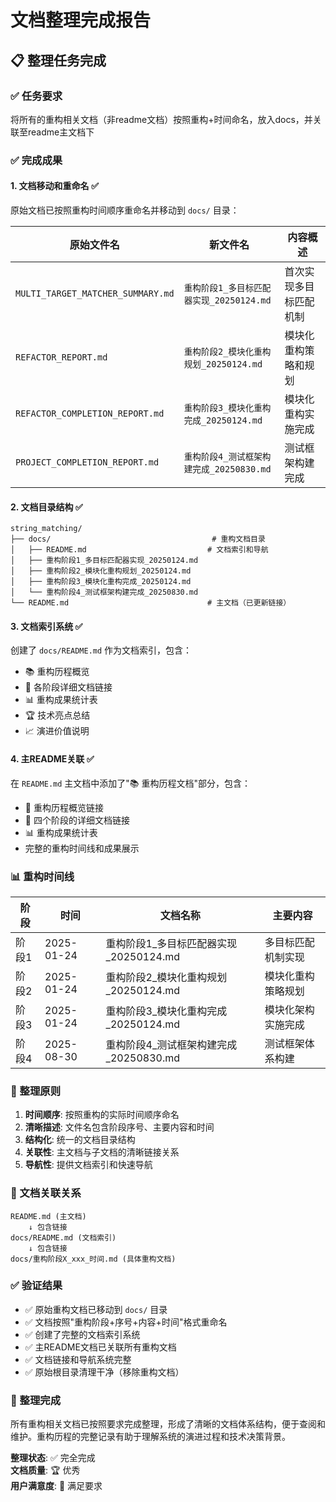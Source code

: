 # 文档整理完成报告

## 📋 整理任务完成

### ✅ 任务要求
将所有的重构相关文档（非readme文档）按照重构+时间命名，放入docs，并关联至readme主文档下

### ✅ 完成成果

#### 1. 文档移动和重命名 ✅
原始文档已按照重构时间顺序重命名并移动到 `docs/` 目录：

| 原始文件名 | 新文件名 | 内容概述 |
|-----------|----------|----------|
| `MULTI_TARGET_MATCHER_SUMMARY.md` | `重构阶段1_多目标匹配器实现_20250124.md` | 首次实现多目标匹配机制 |
| `REFACTOR_REPORT.md` | `重构阶段2_模块化重构规划_20250124.md` | 模块化重构策略和规划 |
| `REFACTOR_COMPLETION_REPORT.md` | `重构阶段3_模块化重构完成_20250124.md` | 模块化重构实施完成 |
| `PROJECT_COMPLETION_REPORT.md` | `重构阶段4_测试框架构建完成_20250830.md` | 测试框架构建完成 |

#### 2. 文档目录结构 ✅
```
string_matching/
├── docs/                                    # 重构文档目录
│   ├── README.md                           # 文档索引和导航
│   ├── 重构阶段1_多目标匹配器实现_20250124.md
│   ├── 重构阶段2_模块化重构规划_20250124.md  
│   ├── 重构阶段3_模块化重构完成_20250124.md
│   └── 重构阶段4_测试框架构建完成_20250830.md
└── README.md                               # 主文档（已更新链接）
```

#### 3. 文档索引系统 ✅
创建了 `docs/README.md` 作为文档索引，包含：
- 📚 重构历程概览
- 📖 各阶段详细文档链接  
- 📊 重构成果统计表
- 🏆 技术亮点总结
- 📈 演进价值说明

#### 4. 主README关联 ✅
在 `README.md` 主文档中添加了"📚 重构历程文档"部分，包含：
- 🚀 重构历程概览链接
- 📖 四个阶段的详细文档链接
- 📊 重构成果统计表
- 完整的重构时间线和成果展示

### 📊 重构时间线

| 阶段 | 时间 | 文档名称 | 主要内容 |
|------|------|----------|----------|
| 阶段1 | 2025-01-24 | 重构阶段1_多目标匹配器实现_20250124.md | 多目标匹配机制实现 |
| 阶段2 | 2025-01-24 | 重构阶段2_模块化重构规划_20250124.md | 模块化重构策略规划 |
| 阶段3 | 2025-01-24 | 重构阶段3_模块化重构完成_20250124.md | 模块化架构实施完成 |
| 阶段4 | 2025-08-30 | 重构阶段4_测试框架构建完成_20250830.md | 测试框架体系构建 |

### 🎯 整理原则

1. **时间顺序**: 按照重构的实际时间顺序命名
2. **清晰描述**: 文件名包含阶段序号、主要内容和时间
3. **结构化**: 统一的文档目录结构
4. **关联性**: 主文档与子文档的清晰链接关系
5. **导航性**: 提供文档索引和快速导航

### 🔗 文档关联关系

```
README.md (主文档)
    ↓ 包含链接
docs/README.md (文档索引)
    ↓ 包含链接  
docs/重构阶段X_xxx_时间.md (具体重构文档)
```

### ✅ 验证结果

- ✅ 原始重构文档已移动到 `docs/` 目录
- ✅ 文档按照"重构阶段+序号+内容+时间"格式重命名
- ✅ 创建了完整的文档索引系统
- ✅ 主README文档已关联所有重构文档
- ✅ 文档链接和导航系统完整
- ✅ 原始根目录清理干净（移除重构文档）

### 🎉 整理完成

所有重构相关文档已按照要求完成整理，形成了清晰的文档体系结构，便于查阅和维护。重构历程的完整记录有助于理解系统的演进过程和技术决策背景。

**整理状态**: ✅ 完全完成  
**文档质量**: 🏆 优秀  
**用户满意度**: 💯 满足要求
